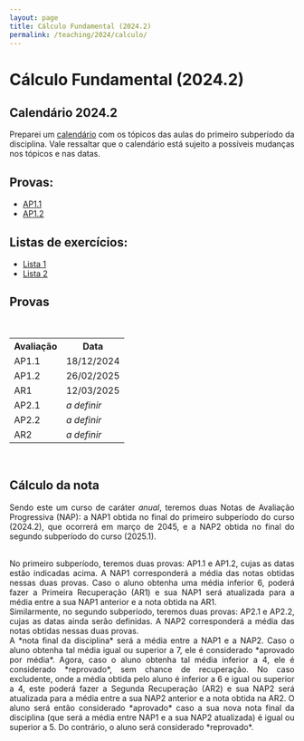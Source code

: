 ```yaml
---
layout: page
title: Cálculo Fundamental (2024.2)
permalink: /teaching/2024/calculo/
---
```

<style>
body {text-align: justify}
</style>


# Cálculo Fundamental (2024.2)

## Calendário 2024.2
Preparei um [calendário]({{site.baseurl}}/teaching/2024/calculo/agenda-calculo-fundamental.pdf) com os tópicos das aulas do primeiro subperíodo da disciplina. Vale ressaltar que o calendário está sujeito a possíveis mudanças nos tópicos e nas datas.

## Provas:
- [AP1.1]({{site.baseurl}}/teaching/2024/calculo/ap1-1v1.pdf)
- [AP1.2]({{site.baseurl}}/teaching/2024/calculo/ap1-2.pdf)

## Listas de exercícios:
- [Lista 1]({{site.baseurl}}/teaching/2024/calculo/lista1.pdf)
- [Lista 2]({{site.baseurl}}/teaching/2024/calculo/lista2.pdf)

## Provas
<br>
<table id="provas" class="center">
  <tr>
    <th>Avaliação</th>
    <th>Data</th> 
  </tr>
  <tr>
    <td>AP1.1</td>
    <td>18/12/2024</td>
  </tr>
  <tr>
    <td>AP1.2</td>
    <td>26/02/2025</td>
  </tr>
  <tr>
    <td>AR1</td>
    <td>12/03/2025</td>
  </tr>
  <tr>
    <td>AP2.1</td>
    <td><i>a definir</i></td>
  </tr>
  <tr>
    <td>AP2.2</td>
    <td><i>a definir</i></td>
  </tr>
  <tr>
    <td>AR2</td>
    <td><i>a definir</i></td>
  </tr>
</table>

<br>

## Cálculo da nota

Sendo este um curso de caráter *anual*, teremos duas Notas de Avaliação Progressiva (NAP): a NAP1 obtida no final do primeiro subperíodo do curso (2024.2), que ocorrerá em março de 2045, e a NAP2 obtida no final do segundo subperíodo do curso (2025.1).

<br>
No primeiro subperíodo, teremos duas provas: AP1.1 e AP1.2, cujas as datas estão indicadas acima. A NAP1 corresponderá a média das notas obtidas nessas duas provas. Caso o aluno obtenha uma média inferior 6, poderá fazer a Primeira Recuperação (AR1) e sua NAP1 será atualizada para a média entre a sua NAP1 anterior e a nota obtida na AR1.

<br>
Similarmente, no segundo subperíodo, teremos duas provas: AP2.1 e AP2.2, cujas as datas ainda serão definidas. A NAP2 corresponderá a média das notas obtidas nessas duas provas. 

<br>
A *nota final da disciplina* será a média entre a NAP1 e a NAP2. Caso o aluno obtenha tal média igual ou superior a 7, ele é considerado *aprovado por média*. Agora, caso o aluno obtenha tal média inferior a 4, ele é considerado *reprovado*, sem chance de recuperação. No caso excludente, onde a média obtida pelo aluno é inferior a 6 e igual ou superior a 4, este poderá fazer a Segunda Recuperação (AR2) e sua NAP2 será atualizada para a média entre a sua NAP2 anterior e a nota obtida na AR2. O aluno será então considerado *aprovado* caso a sua nova nota final da disciplina (que será a média entre NAP1 e a sua NAP2 atualizada) é igual ou superior a 5. Do contrário, o aluno será considerado *reprovado*.


